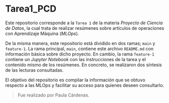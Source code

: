 # Tarea1_PCD
Este repositorio corresponde a la `Tarea 1` de la materia *Proyecto de Ciencia de Datos*,
la cual trata de realizar resúmenes sobre artículos de operaciones con Aprendizaje Máquina (*MLOps*).

De la misma manera, este repositorio está dividido en dos ramas; `main` y `feature-1`.
La rama principal, `main`, contiene este archivo `README.md` con información básica sobre dicho proyecto.
En cambio, la rama `feature-1` contiene un *Jupyter Notebook* con las instrucciones de la tarea y el contenido mismo
de los resúmenes. En concreto, se realizaron dos síntesis de las lecturas consultadas.

El objetivo del repositorio es compilar la información que se obtuvo respecto a las MLOps y facilitar su acceso
para quienes deseen consultarlo.

> Fue realizado por Paula Cárdenas.
